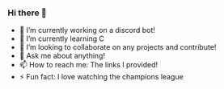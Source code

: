 ### Hi there 👋

- 🔭 I’m currently working on a discord bot!
- 🌱 I’m currently learning C
- 👯 I’m looking to collaborate on any projects and contribute! 
- 💬 Ask me about anything!
- 📫 How to reach me: The links I provided!
- ⚡ Fun fact: I love watching the champions league
